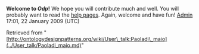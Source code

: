 __Welcome to _Odp_!__ We hope you will contribute much and well. 
You will probably want to read the [help pages](http://ontologydesignpatterns.org/wiki/Help:Contents "Help:Contents"). Again, welcome and have fun! [Admin](http://ontologydesignpatterns.org/wiki/index.php?title=User:Admin&action=edit&redlink=1 "User:Admin (not yet written)") 17:01, 22 January 2009 (UTC)





Retrieved from "[http://ontologydesignpatterns.org/wiki/User\_talk:Paoladi\_maio](../User_talk/Paoladi_maio.md)"